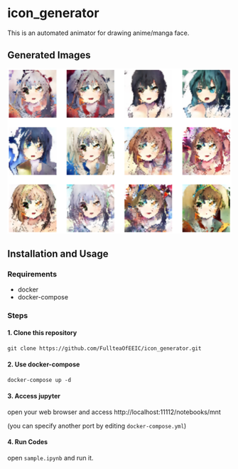 # icon_generator
This is an automated animator for drawing anime/manga face.

## Generated Images

![generated_images](https://github.com/FullteaOfEEIC/icon_generator/blob/master/sample.png)

## Installation and Usage

### Requirements

- docker
- docker-compose

### Steps

#### 1. Clone this repository
```
git clone https://github.com/FullteaOfEEIC/icon_generator.git
```

#### 2. Use docker-compose
```
docker-compose up -d
```

#### 3. Access jupyter

open your web browser and access http://localhost:11112/notebooks/mnt

(you can specify another port by editing ```docker-compose.yml```)

#### 4. Run Codes

open ```sample.ipynb``` and run it.
